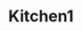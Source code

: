 ---
title: "Kitchen1"
datePosted: 2018-10-10 9:49:00 +0000
image: "IMGP1318.jpg"
exif:
  camera: "Pentax K-30"
  location:
  name: "Kitchen1"
---